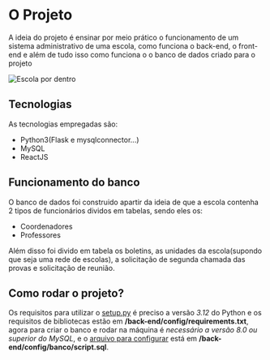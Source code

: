 # O Projeto
A ideia do projeto é ensinar por meio prático o funcionamento de um sistema administrativo de uma escola, como funciona o back-end, o front-end e além de tudo isso
como funciona o o banco de dados criado para o projeto

![Escola por dentro](https://static.mundoeducacao.uol.com.br/mundoeducacao/2022/03/dia-escola.jpg)

## Tecnologias
As tecnologias empregadas são:
- Python3(Flask e mysqlconnector...)
- MySQL
- ReactJS

## Funcionamento do banco
O banco de dados foi construido apartir da ideia de que a escola contenha 2 tipos de funcionários dividos em tabelas, sendo eles os:
- Coordenadores
- Professores

Além disso foi divido em tabela os boletins, as unidades da escola(supondo que seja uma rede de escolas), a solicitação de segunda chamada das provas e solicitação de reunião.


## Como rodar o projeto?

Os requisitos para utilizar o [setup.py](/Back-End/api/setup.py) é preciso a versão *3.12* do Python e os requisitos de bibliotecas estão em  **/back-end/config/requirements.txt**, agora para criar o banco e rodar na máquina é *necessário a versão 8.0 ou superior do MySQL*, e o [arquivo para configurar](/back-end/config/banco/script.sql) está em **/back-end/config/banco/script.sql**.